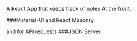 A React App that keeps track of notes
At the front.

###Material-UI and React Masonry

and for API requests
###JSON Server

